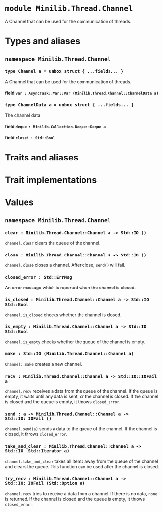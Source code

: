 # `module Minilib.Thread.Channel`

A Channel that can be used for the communication of threads.

# Types and aliases

## `namespace Minilib.Thread.Channel`

### `type Channel a = unbox struct { ...fields... }`

A Channel that can be used for the communication of threads.

#### field `var : AsyncTask::Var::Var (Minilib.Thread.Channel::ChannelData a)`

### `type ChannelData a = unbox struct { ...fields... }`

The channel data

#### field `deque : Minilib.Collection.Deque::Deque a`

#### field `closed : Std::Bool`

# Traits and aliases

# Trait implementations

# Values

## `namespace Minilib.Thread.Channel`

### `clear : Minilib.Thread.Channel::Channel a -> Std::IO ()`

`channel.clear` clears the queue of the channel.

### `close : Minilib.Thread.Channel::Channel a -> Std::IO ()`

`channel.close` closes a channel.
After close, `send()` will fail.

### `closed_error : Std::ErrMsg`

An error message which is reported when the channel is closed.

### `is_closed : Minilib.Thread.Channel::Channel a -> Std::IO Std::Bool`

`channel.is_closed` checks whether the channel is closed.

### `is_empty : Minilib.Thread.Channel::Channel a -> Std::IO Std::Bool`

`channel.is_empty` checks whether the queue of the channel is empty.

### `make : Std::IO (Minilib.Thread.Channel::Channel a)`

`Channel::make` creates a new channel.

### `recv : Minilib.Thread.Channel::Channel a -> Std::IO::IOFail a`

`channel.recv` receives a data from the queue of the channel.
If the queue is empty, it waits until any data is sent, or the channel is closed.
If the channel is closed and the queue is empty, it throws `closed_error`.

### `send : a -> Minilib.Thread.Channel::Channel a -> Std::IO::IOFail ()`

`channel.send(a)` sends a data to the queue of the channel.
If the channel is closed, it throws `closed_error`.

### `take_and_clear : Minilib.Thread.Channel::Channel a -> Std::IO (Std::Iterator a)`

`channel.take_and_clear` takes all items away from the queue of the channel
and clears the queue.
This function can be used after the channel is closed.

### `try_recv : Minilib.Thread.Channel::Channel a -> Std::IO::IOFail (Std::Option a)`

`channel.recv` tries to receive a data from a channel.
If there is no data, `none` is returned.
If the channel is closed and the queue is empty, it throws `closed_error`.